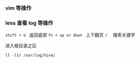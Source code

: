 ### vim 等操作




### less 查看 log 等操作

```shift + G ``` 返回底部
```fn + up or down ``` 上下翻页
```/  ``` 搜索关键字

进入根目录之后

```ll -ltr /var/log/hive/```
